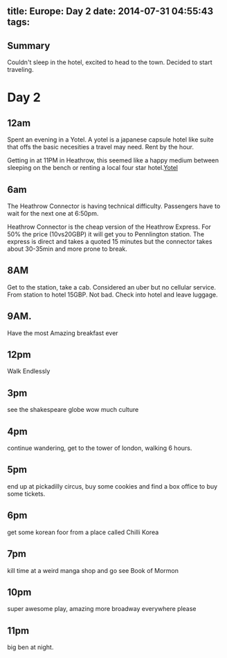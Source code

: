 title: Europe: Day 2
date: 2014-07-31 04:55:43
tags:
---


Summary
---
Couldn't sleep in the hotel, excited to head to the town. Decided to start traveling.

Day 2
====
12am
----
Spent an evening in a Yotel. A yotel is a japanese capsule hotel like suite that offs the basic necesities a travel may need. Rent by the hour.

Getting in at 11PM in Heathrow, this seemed like a happy medium between sleeping on the bench or renting a local four star hotel.[Yotel](hwww.yotel.com/hotels/london-heathrow)

6am
---
The Heathrow Connector is having technical difficulty. Passengers have to wait for the next one at 6:50pm.

Heathrow Connector is the cheap version of the Heathrow Express. For 50% the price (10vs20GBP) it will get you to Pennlington station. The express is direct and takes a quoted 15 minutes but the connector takes about 30-35min and more prone to break.

8AM
---
Get to the station, take a cab. Considered an uber but no cellular service. From station to hotel 15GBP. Not bad.
Check into hotel and leave luggage.

9AM.
---
Have the most Amazing breakfast ever

12pm
---
Walk Endlessly

3pm
---
see the shakespeare globe wow much culture

4pm
---
continue wandering, get to the tower of london, walking 6 hours.

5pm
---
end up at pickadilly circus, buy some cookies and find a box office to buy some tickets.

6pm
---
get some korean foor from a place called Chilli Korea

7pm
---
kill time at a weird manga shop and go see Book of Mormon

10pm
---
super awesome play, amazing more broadway everywhere please

11pm
---
big ben at night.
